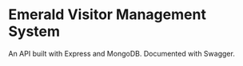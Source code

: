 
# Emerald Visitor Management System

An API built with Express and MongoDB. Documented with Swagger.